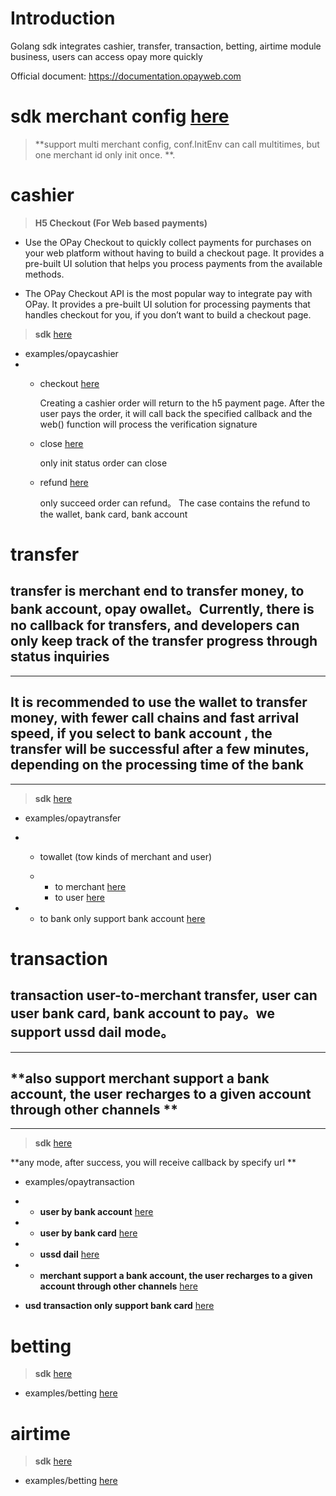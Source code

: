 Introduction
============
Golang sdk integrates cashier, transfer, transaction, betting, airtime module business, users can access opay more quickly

Official document: https://documentation.opayweb.com  

sdk merchant config [here](https://github.com/opay-services/opay-sdk-golang/blob/master/examples/multimerchant/cashier.go)
===================
>**support multi merchant config, conf.InitEnv can call multitimes, but one merchant id only init once. **. 


cashier
=======
>**H5 Checkout (For Web based payments)**  


+ Use the OPay Checkout to quickly collect payments for purchases on your web platform without having to build a checkout page. It provides a pre-built UI solution that helps you process payments from the available methods.

+ The OPay Checkout API is the most popular way to integrate pay with OPay. It provides a pre-built UI solution for processing payments that handles checkout for you, if you don’t want to build a checkout page.

>**sdk** [here](https://github.com/opay-services/opay-sdk-golang/blob/master/sdk/cashier)

+ examples/opaycashier
+ + checkout [here](https://github.com/opay-services/opay-sdk-golang/blob/master/examples/opaycashier/checkout.go)
  
    Creating a cashier order will return to the h5 payment page. After the user pays the order, it will call back the specified callback and the web() function will process the verification signature  
    
  + close [here](https://github.com/opay-services/opay-sdk-golang/blob/master/examples/opaycashier/close.go)
  
    only init status order can close  

  + refund [here](https://github.com/opay-services/opay-sdk-golang/blob/master/examples/opaycashier/refund.go)  
  
    only succeed order can refund。 The case contains the refund to the wallet, bank card, bank account  
    

transfer
========
**transfer is merchant end to transfer money, to bank account, opay owallet。Currently, there is no callback for transfers, and developers can only keep track of the transfer progress through status inquiries**  
-----------
-----------  
**It is recommended to use the wallet to transfer money, with fewer call chains and fast arrival speed, if you select to bank account , the transfer will be successful after a few minutes, depending on the processing time of the bank**
----------
----------

>**sdk**  [here](https://github.com/opay-services/opay-sdk-golang/blob/master/sdk/transfer)

+ examples/opaytransfer  

+ + towallet (tow kinds of merchant and user)  
  
  + + to merchant [here](https://github.com/opay-services/opay-sdk-golang/blob/master/examples/opaytransfer/toWalletMerchant.go)  
    + to user [here](https://github.com/opay-services/opay-sdk-golang/blob/master/examples/opaytransfer/toWalletUser.go)


+ + to bank only support bank account   [here](https://github.com/opay-services/opay-sdk-golang/blob/master/examples/opaytransfer/toWalletUser.go)



transaction
===========
**transaction user-to-merchant transfer, user can user bank card, bank account to pay。we support ussd dail mode。**  
----------
----------  

**also support merchant support a bank account, the user recharges to a given account through other channels  **  
----------  
----------  

>**sdk** [here](https://github.com/opay-services/opay-sdk-golang/blob/master/sdk/transaction)

**any mode,  after success, you will receive callback by specify url ** 

+ examples/opaytransaction  
* * **user by bank account**  [here](https://github.com/opay-services/opay-sdk-golang/blob/master/examples/opaytransaction/bybankaccount.go) 

* * **user by bank card** [here](https://github.com/opay-services/opay-sdk-golang/blob/master/examples/opaytransaction/bybankcard.go)  

* * **ussd dail** [here](https://github.com/opay-services/opay-sdk-golang/blob/master/examples/opaytransaction/byussd.go)  

* * **merchant support a bank account, the user recharges to a given account through other channels** [here](https://github.com/opay-services/opay-sdk-golang/blob/master/examples/opaytransaction/banktransfer.go)

+ **usd transaction only support bank card** [here](https://github.com/opay-services/opay-sdk-golang/blob/master/examples/usdtransaction/bycard.go)  


betting
=======
>**sdk** [here](https://github.com/opay-services/opay-sdk-golang/blob/master/sdk/betting)

+ examples/betting [here](https://github.com/opay-services/opay-sdk-golang/blob/master/examples/betting/bet.go)

airtime
=======
>**sdk** [here](https://github.com/opay-services/opay-sdk-golang/blob/master/sdk/airtime)  

+ examples/betting [here](https://github.com/opay-services/opay-sdk-golang/blob/master/examples/airtime/topup.go)




